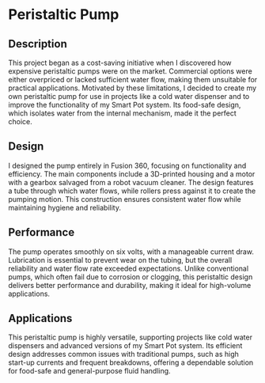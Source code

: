 # Peristaltic Pump

## Description
This project began as a cost-saving initiative when I discovered how expensive peristaltic pumps were on the market. Commercial options were either overpriced or lacked sufficient water flow, making them unsuitable for practical applications. Motivated by these limitations, I decided to create my own peristaltic pump for use in projects like a cold water dispenser and to improve the functionality of my Smart Pot system. Its food-safe design, which isolates water from the internal mechanism, made it the perfect choice.

## Design
I designed the pump entirely in Fusion 360, focusing on functionality and efficiency. The main components include a 3D-printed housing and a motor with a gearbox salvaged from a robot vacuum cleaner. The design features a tube through which water flows, while rollers press against it to create the pumping motion. This construction ensures consistent water flow while maintaining hygiene and reliability.

## Performance
The pump operates smoothly on six volts, with a manageable current draw. Lubrication is essential to prevent wear on the tubing, but the overall reliability and water flow rate exceeded expectations. Unlike conventional pumps, which often fail due to corrosion or clogging, this peristaltic design delivers better performance and durability, making it ideal for high-volume applications.

## Applications
This peristaltic pump is highly versatile, supporting projects like cold water dispensers and advanced versions of my Smart Pot system. Its efficient design addresses common issues with traditional pumps, such as high start-up currents and frequent breakdowns, offering a dependable solution for food-safe and general-purpose fluid handling.
